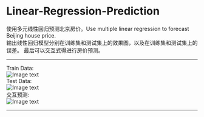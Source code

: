 # Linear-Regression-Prediction
使用多元线性回归预测北京房价。Use multiple linear regression to forecast Beijing house price.  
输出线性回归模型分别在训练集和测试集上的效果图，以及在训练集和测试集上的误差。 
最后可以交互式得进行房价预测。  
****
Train Data:  
![Image text](https://github.com/stxupengyu/Linear-Regression-Prediction/blob/master/img-folder/1.png)  
Test Data:  
![Image text](https://github.com/stxupengyu/Linear-Regression-Prediction/blob/master/img-folder/2.png)  
交互预测:  
![Image text](https://github.com/stxupengyu/Linear-Regression-Prediction/blob/master/img-folder/3.png)  
****

